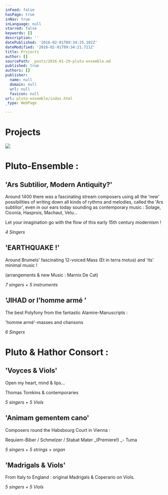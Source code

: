```yaml
---
inFeed: false
hasPage: true
inNav: true
inLanguage: null
starred: false
keywords: []
description: ''
datePublished: '2016-02-01T09:34:25.102Z'
dateModified: '2016-02-01T09:34:21.721Z'
title: Projects
author: []
sourcePath: _posts/2016-01-29-pluto-ensemble.md
published: true
authors: []
publisher:
  name: null
  domain: null
  url: null
  favicon: null
url: pluto-ensemble/index.html
_type: WebPage

---
```

# Projects
![](https://the-grid-user-content.s3-us-west-2.amazonaws.com/74aa79d1-1c37-4d2e-a2bc-8581f8285d3a.jpg)

# Pluto-Ensemble :

## 'Ars Subtilior, Modern Antiquity?'

Around 1400 there was a fascinating stream composers using all the 'new' possibilities of writing down all kinds of rythms and melodies, called the 'Ars subtilior', even in our ears today sounding as contemporary music : Solage, Ciconia, Hasprois, Machaut, Velu...

Let your imagination go with the flow of this early 15th century modernism !

_4 Singers_

## 'EARTHQUAKE !'

Around Brumels' fascinating 12-voiced Mass (Et in terra motus) and 'its' minimal music !

(arrangements & new Music : Marnix De Cat)

_7 singers + 5 instruments_

## 'JIHAD or l'homme armé '

The best Polyfony from the fantastic Alamire-Manuscripts :

'homme armé'-masses and chansons

_6 Singers_

# Pluto  &  Hathor Consort :

## 'Voyces & Viols'

Open my heart, mind & lips...

Thomas Tomkins & contemporaries

_5 singers + 5 Viols_

## 'Animam gementem cano'

Composers round the Habsbourg Court in Vienna :

Requiem-Biber / Schmelzer / Stabat Mater _(Premiere!) _- Tuma

_5 singers + 5 strings + organ_

## 'Madrigals & Viols'

From Italy to England : original Madrigals & Coperario on Viols.

_5 singers + 5 Viols_